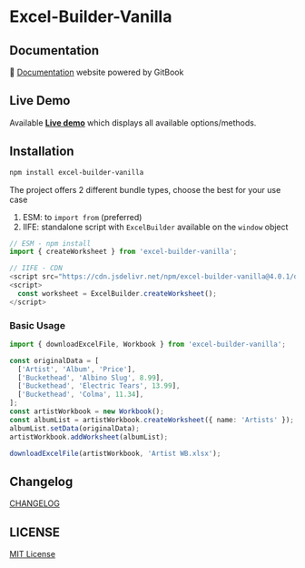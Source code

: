 # Excel-Builder-Vanilla

## Documentation

📘 [Documentation](https://ghiscoding.gitbook.io/excel-builder-vanilla/) website powered by GitBook

## Live Demo

Available [**Live demo**](https://ghiscoding.github.io/excel-builder-vanilla/) which displays all available options/methods.

## Installation

```sh
npm install excel-builder-vanilla
```

The project offers 2 different bundle types, choose the best for your use case
1. ESM: to `import from` (preferred)
2. IIFE: standalone script with `ExcelBuilder` available on the `window` object

```ts
// ESM - npm install
import { createWorksheet } from 'excel-builder-vanilla';

// IIFE - CDN
<script src="https://cdn.jsdelivr.net/npm/excel-builder-vanilla@4.0.1/dist/excel-builder.iife.js"></script>
<script>
  const worksheet = ExcelBuilder.createWorksheet();
</script>
```

### Basic Usage

```ts
import { downloadExcelFile, Workbook } from 'excel-builder-vanilla';

const originalData = [
  ['Artist', 'Album', 'Price'],
  ['Buckethead', 'Albino Slug', 8.99],
  ['Buckethead', 'Electric Tears', 13.99],
  ['Buckethead', 'Colma', 11.34],
];
const artistWorkbook = new Workbook();
const albumList = artistWorkbook.createWorksheet({ name: 'Artists' });
albumList.setData(originalData);
artistWorkbook.addWorksheet(albumList);

downloadExcelFile(artistWorkbook, 'Artist WB.xlsx');
```

## Changelog

[CHANGELOG](https://github.com/ghiscoding/excel-builder-vanilla/blob/main/packages/excel-builder-vanilla/CHANGELOG.md)

## LICENSE

[MIT License](https://github.com/ghiscoding/excel-builder-vanilla/blob/main/LICENSE.md)

